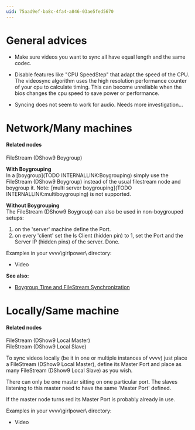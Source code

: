 ```yaml
---
uid: 75aad9ef-ba8c-4fa4-a846-03ae5fed5670
---
```


# General advices
* Make sure videos you want to sync all have equal length and the same codec.   

* Disable features like "CPU SpeedStep" that adapt the speed of the CPU.  The videosync algorithm uses the high resolution performance counter of your cpu to calculate timing. This can become unreliable when the bios changes the cpu speed to save power or performance.   

* Syncing does not seem to work for audio. Needs more investigation...  



# Network/Many machines


#### Related nodes
<span class="node"> FileStream (DShow9 Boygroup)</span>  




**With Boygrouping**  
In a [boygroup](TODO INTERNALLINK:Boygrouping) simply use the <span class="node"> FileStream (DShow9 Boygroup)</span> instead of the usual filestream node and boygroup it. Note: [multi server boygrouping](TODO INTERNALLINK:multiboygrouping) is not supported.  

**Without Boygrouping**  
The <span class="node"> FileStream (DShow9 Boygroup)</span> can also be used in non-boygrouped setups:   
1. on the 'server' machine define the <span class="pin">Port</span>.
1. on every 'client' set the <span class="pin">Is Client</span> (hidden pin) to 1, set the <span class="pin">Port</span> and the <span class="pin">Server IP</span> (hidden pins) of the server. Done.

Examples in your vvvv\girlpower\ directory:  
* Video  

**See also:**  
* <a href="https://vvvv.org/blog/boygroup-time-and-filestream-synchronization" class="extURL blog" target="_blank">Boygroup Time and FileStream Synchronization</a>  





# Locally/Same machine


#### Related nodes
<span class="node"> FileStream (DShow9 Local Master)</span>  
<span class="node"> FileStream (DShow9 Local Slave)</span>  



To sync videos locally (be it in one or multiple instances of vvvv) just place a <span class="node">FileStream (DShow9 Local Master)</span>, define its <span class="pin">Master Port</span> and place as many <span class="node">FileStream (DShow9 Local Slave)</span> as you wish.  

There can only be one master sitting on one particular port. The slaves listening to this master need to have the same 'Master Port' defined.   

If the master node turns red its <span class="pin">Master Port</span> is probably already in use.  

Examples in your vvvv\girlpower\ directory:  
* Video  


